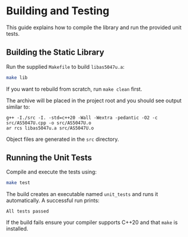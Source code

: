# Building and Testing

This guide explains how to compile the library and run the provided unit tests.

## Building the Static Library

Run the supplied `Makefile` to build `libas5047u.a`:

```bash
make lib
```

If you want to rebuild from scratch, run `make clean` first.

The archive will be placed in the project root and you should see output similar to:

```
g++ -I./src -I. -std=c++20 -Wall -Wextra -pedantic -O2 -c src/AS5047U.cpp -o src/AS5047U.o
ar rcs libas5047u.a src/AS5047U.o
```

Object files are generated in the `src` directory.

## Running the Unit Tests

Compile and execute the tests using:

```bash
make test
```

The build creates an executable named `unit_tests` and runs it automatically.  A successful run prints:

```
All tests passed
```

If the build fails ensure your compiler supports C++20 and that `make` is installed.
